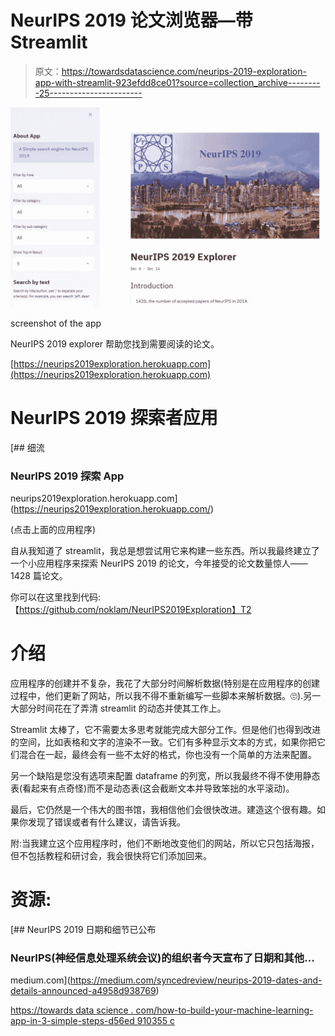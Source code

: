 # NeurIPS 2019 论文浏览器—带 Streamlit

> 原文：<https://towardsdatascience.com/neurips-2019-exploration-app-with-streamlit-923efdd8ce01?source=collection_archive---------25----------------------->

![](img/6c45292825f2ad8239722d2604652a01.png)

screenshot of the app

NeurIPS 2019 explorer 帮助您找到需要阅读的论文。

[https://neurips2019exploration.herokuapp.com](https://neurips2019exploration.herokuapp.com)

# NeurIPS 2019 探索者应用

 [## 细流

### NeurIPS 2019 探索 App

neurips2019exploration.herokuapp.com](https://neurips2019exploration.herokuapp.com/) 

(点击上面的应用程序)

自从我知道了 streamlit，我总是想尝试用它来构建一些东西。所以我最终建立了一个小应用程序来探索 NeurIPS 2019 的论文，今年接受的论文数量惊人——1428 篇论文。

你可以在这里找到代码:【https://github.com/noklam/NeurIPS2019Exploration】T2

# 介绍

应用程序的创建并不复杂，我花了大部分时间解析数据(特别是在应用程序的创建过程中，他们更新了网站，所以我不得不重新编写一些脚本来解析数据。🙄).另一大部分时间花在了弄清 streamlit 的动态并使其工作上。

Streamlit 太棒了，它不需要太多思考就能完成大部分工作。但是他们也得到改进的空间，比如表格和文字的渲染不一致。它们有多种显示文本的方式，如果你把它们混合在一起，最终会有一些不太好的格式，你也没有一个简单的方法来配置。

另一个缺陷是您没有选项来配置 dataframe 的列宽，所以我最终不得不使用静态表(看起来有点奇怪)而不是动态表(这会截断文本并导致笨拙的水平滚动)。

最后，它仍然是一个伟大的图书馆，我相信他们会很快改进。建造这个很有趣。如果你发现了错误或者有什么建议，请告诉我。

附:当我建立这个应用程序时，他们不断地改变他们的网站，所以它只包括海报，但不包括教程和研讨会，我会很快将它们添加回来。

# 资源:

[](https://medium.com/syncedreview/neurips-2019-dates-and-details-announced-a4958d938769) [## NeurIPS 2019 日期和细节已公布

### NeurIPS(神经信息处理系统会议)的组织者今天宣布了日期和其他…

medium.com](https://medium.com/syncedreview/neurips-2019-dates-and-details-announced-a4958d938769) 

[https://towards data science . com/how-to-build-your-machine-learning-app-in-3-simple-steps-d56ed 910355 c](/how-to-build-your-machine-learning-app-in-3-simple-steps-d56ed910355c)
